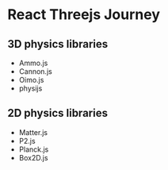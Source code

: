 # React Threejs Journey

## 3D physics libraries

- Ammo.js
- Cannon.js
- Oimo.js
- physijs

## 2D physics libraries

- Matter.js
- P2.js
- Planck.js
- Box2D.js
